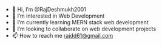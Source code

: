 - 👋 Hi, I’m @RajDeshmukh2001
- 👀 I’m interested in Web Development
- 🌱 I’m currently learning MERN stack web development
- 💞️ I’m looking to collaborate on web development projects
- 📫 How to reach me rajdd61@gmail.com

<!---
RajDeshmukh2001/RajDeshmukh2001 is a ✨ special ✨ repository because its `README.md` (this file) appears on your GitHub profile.
You can click the Preview link to take a look at your changes.
--->
